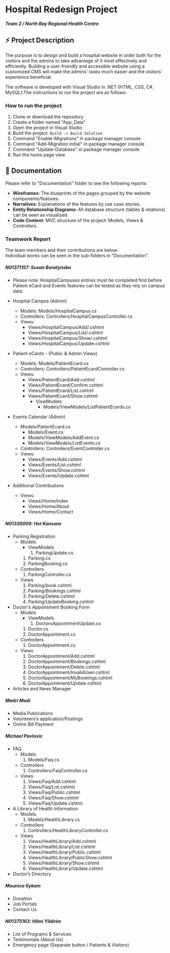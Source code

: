 # Hospital Redesign Project  
  
**_Team 2 / North Bay Regional Health Centre_**  
  
## :zap: Project Description  
  
The purpose is to design and build a hospital website in order both for the visitors and the admins to take advantage of it most effectively and efficiently. Building a user-friendly and accessible website using a customized CMS will make the admins' tasks much easier and the visitors' experience beneficial.  
  
The software is developed with Visual Studio in .NET (HTML, CSS, C#, MySQL).The instructions to run the project are as follows:  
  
### How to run the project  
  
1. Clone or download the repository  
2. Create a folder named "App_Data"  
3. Open the project in Visual Studio  
4. Build the project: `Build -> Build Solution`  
5. Command "Enable-Migrations" in package manager console  
6. Command "Add-Migration initial" in package manager console  
7. Command "Update-Database" in package manager console    
8. Run the home page view  
  
## :bookmark_tabs: Documentation  
  
Please refer to "Documentation" folder to see the following reports:  
- **Wireframes**: The blueprints of the pages grouped by the website components/features.  
- **Narratives**: Explanations of the features by use case stories. 
- **Entity Relationship Diagrams**: All database structure (tables & relations) can be seen as visualized.  
- **Code Content**: MVC structure of the project: Models, Views & Controllers.  
  
### Teamwork Report
  
The team members and their contributions are below.  
Individual works can be seen in the sub-folders in "Documentation".  
  
##### N01371157: Susan Boratynska  
- Please note: HospitalCampuses entries must be completed first before Patient eCard and Events features can be tested as they rely on campus data.

- Hospital Campus (Admin)
  - Models: Models/HospitalCampus.cs
  - Controllers: Controllers/HospitalCampusController.cs 
  - Views:
    - Views/HospitalCampus/Add/.cshtml
    - Views/HospitalCampus/List/.cshtml
    - Views/HospitalCampus/Show/.cshtml
    - Views/HospitalCampus/Update.cshtml

- Patient eCards - (Public & Admin Views)
  - Models: Models/PatientEcard.cs
  - Controllers: Controllers/PatientEcardController.cs
  - Views:
    - Views/PatientEcard/Add.cshtml
    - Views/PatientEcard/Confirm.cshtml
    - Views/PatientEcard/List.cshtml
    - Views/PatientEcard/Show.cshtml
      - ViewModels:  
        - Models/ViewModels/ListPatientEcards.cs

- Events Calendar (Admin)
  - Models/PatientEcard.cs
    - Models/Event.cs
    - Models/ViewModels/AddEvent.cs
    - Models/ViewModels/ListEvents.cs
   - Controllers: Controllers/EventController.cs
   - Views:
     - Views/Events/Add.cshtml
     - Views/Events/List.cshtml
     - Views/Events/Show.cshtml
     - Views/Events/Update.cshtml
   
- Additional Contributions
    - Views:
      - Views/Home/Index
      - Views/Home/About
      - Views/Home/Contact


##### N01330009: Het Kansara  
- Parking Registration  
  - Models
    - ViewModels
      1. ParkingUpdate.cs
    1. Parking.cs
    2. ParkingBooking.cs
  - Controllers
    1. ParkingController.cs
  - Views
    1. Parking/book.cshtml
    2. Parking/Bookings.cshtml
    3. Parking/Delete.cshtml
    4. Parking/UpdateBooking.cshtml
- Doctor's Appointment Booking Form  
  - Models
    - ViewModels
      1. DoctorsAppointmentUpdate.cs
    1. Doctor.cs
    2. DoctorAppointment.cs
  - Controllers
    1. DoctorAppointment.cs
  - Views
    1. DoctorAppointment/Add.cshtml
    2. DoctorAppointment/Bookings.cshtml
    3. DoctorAppointment/Delete.cshtml
    4. DoctorAppointment/InvalidUser.cshtml
    5. DoctorAppointment/MyBookings.cshtml
    6. DoctorAppointment/Update.cshtml
- Articles and News Manager  
    
##### Maitri Modi  
- Media Publications  
- Volunteers’s application/Postings  
- Online Bill Payment   

##### Michael Pavlovic 
- FAQ
  - Models
    1. Models/Faq.cs
  - Controllers
    1. Controllers/FaqController.cs
  - Views
    1. Views/Faq/Add.cshtml
    2. Views/Faq/List.cshtml
    3. Views/Faq/Public.cshtml
    4. Views/Faq/Show.cshtml
    5. Views/Faq/Update.cshtml
- A Library of Health Information
  - Models
    1. Models/HealthLibrary.cs
  - Controllers
    1. Controllers/HealthLibraryController.cs
  - Views
    1. Views/HealthLibrary/Add.cshtml
    2. Views/HealthLibrary/List.cshtml
    3. Views/HealthLibrary/Public.cshtml
    4. Views/HealthLibrary/PublicShow.cshtml
    5. Views/HealthLibrary/Show.cshtml
    6. Views/HealthLibrary/Update.cshtml
- Doctor’s Directory  

##### Mounica Sykam  
- Donation  
- Job Portals  
- Contact Us  

##### N01375163: Hilmi Yildirim  
- List of Programs & Services  
- Testimonials (About Us)  
- Emergency page (Separate button / Patients & Visitors)  

  
